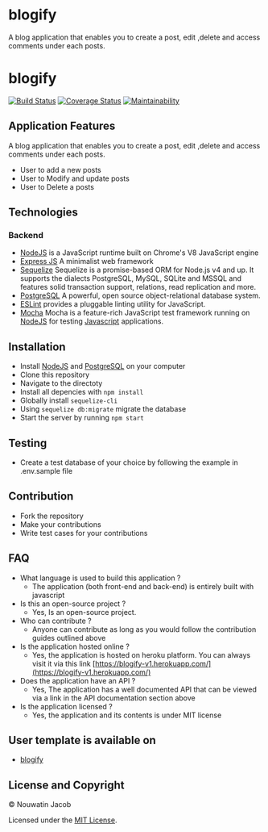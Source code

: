 # blogify
A blog application that enables you to create a post, edit ,delete and access comments under each posts.
# blogify

[![Build Status](https://travis-ci.org/ajagunnamaruf/blogify.svg?branch=develop)](https://travis-ci.org/ajagunnamaruf/blogify)
[![Coverage Status](https://coveralls.io/repos/github/ajagunnamaruf/blogify/badge.svg?branch=develop)](https://coveralls.io/github/ajagunnamaruf/blogify?branch=develop)
[![Maintainability](https://api.codeclimate.com/v1/badges/71169e218528ed943a7a/maintainability)](https://codeclimate.com/github/ajagunnamaruf/blogify/maintainability)

## Application Features

A blog application that enables you to create a post, edit ,delete and access comments under each posts.

- User to add a new posts
- User to Modify and update posts
- User to Delete a posts

## Technologies

### Backend

- [NodeJS](http://nodejs.org/en) is a JavaScript runtime built on Chrome's V8 JavaScript engine
- [Express JS](http://express.com) A minimalist web framework
- [Sequelize](http://docs.sequelizejs.com/) Sequelize is a promise-based ORM for Node.js v4 and up. It supports the dialects PostgreSQL, MySQL, SQLite and MSSQL and features solid transaction support, relations, read replication and more.
- [PostgreSQL](https://www.postgresql.org/) A powerful, open source object-relational database system.
- [ESLint](eslint.org) provides a pluggable linting utility for JavaScript.
- [Mocha](https://mochajs.org/) Mocha is a feature-rich JavaScript test framework running on [NodeJS](nodejs.org/en) for testing [Javascript](javascript.com) applications.

## Installation

- Install [NodeJS](http://nodejs.org/en) and [PostgreSQL](https://www.postgresql.org/) on your computer
- Clone this repository
- Navigate to the directoty
- Install all depencies with ```npm install```
- Globally install ```sequelize-cli```
- Using ```sequelize db:migrate``` migrate the database
- Start the server by running ```npm start```

## Testing

- Create a test database of your choice by following the example in .env.sample file

## Contribution

- Fork the repository
- Make your contributions
- Write test cases for your contributions


## FAQ

* What language is used to build this application ?
  - The application (both front-end and back-end) is entirely built with javascript
* Is this an open-source project ?
  - Yes, Is an open-source project.
* Who can contribute ?
  - Anyone can contribute as long as you would follow the contribution guides outlined above
* Is the application hosted online ?
  - Yes, the application is hosted on heroku platform. You can always visit it via this link [https://blogify-v1.herokuapp.com/](https://blogify-v1.herokuapp.com/)
* Does the application have an API ?
  - Yes, The application has a well documented API that can be viewed via a link in the API documentation section above
* Is the application licensed ?
  - Yes, the application and its contents is under MIT license

## User template is available on

- [blogify](https://code2031.github.io/blogify)

## License and Copyright

&copy; Nouwatin Jacob

Licensed under the [MIT License](LICENSE).